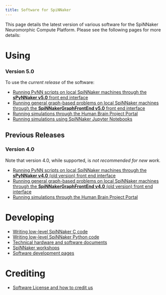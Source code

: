 ```yaml
---
title: Software for SpiNNaker
---
```

This page details the latest version of various software for the SpiNNaker Neuromorphic Compute Platform.  Please see the following pages for more details:

# Using
### Version 5.0
To use the _current release_ of the software:

* [Running PyNN scripts on local SpiNNaker machines through the **sPyNNaker v5.0** front end interface](/latest/spynnaker.html)
* [Running general graph-based problems on local SpiNNaker machines through the **SpiNNakerGraphFrontEnd v5.0** front end interface](/latest/gfe.html)
* [Running simulations through the Human Brain Project Portal](/latest/hbp_portal.html)
* [Running simulations using SpiNNaker Jupyter Notebooks](/latest/jupyter.html)

## Previous Releases
### Version 4.0
Note that version 4.0, while supported, is _not recommended for new work._

* [Running PyNN scripts on local SpiNNaker machines through the **sPyNNaker v4.0** (old version) front end interface](/spynnaker/4.0.0/index.html)
* [Running general graph-based problems on local SpiNNaker machines through the **SpiNNakerGraphFrontEnd v4.0** (old version) front end interface](/graph_front_end/4.0.0/index.html)
* [Running simulations through the Human Brain Project Portal](common_pages/4.0.0/how_to_use_spinnaker_HBP_portal_for_dummies.pdf)

# Developing
* [Writing low-level SpiNNaker C code](spinnaker_tools/3.2.5/index.html)
* [Writing low-level SpiNNaker Python code](low_level_apis/index.html)
* [Technical hardware and software documents](docs/)
* [SpiNNaker workshops](workshops/index.html)
* [Software development pages](development/index.html)

# Crediting
* [Software License and how to credit us](/common_pages/5.0.0/LicenseAgreement.html)
